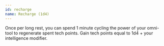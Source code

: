 ```yaml
---
id: recharge
name: Recharge (1d4)
---
```

Once per long rest, you can spend 1 minute cycling the power of your omni-tool to regenerate spent tech points.
Gain tech points equal to 1d4 + your intelligence modifier.